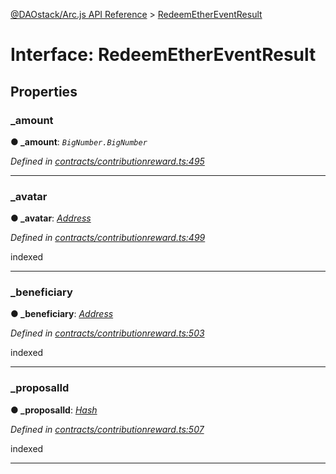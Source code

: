 [@DAOstack/Arc.js API Reference](../README.md) > [RedeemEtherEventResult](../interfaces/redeemethereventresult.md)



# Interface: RedeemEtherEventResult


## Properties
<a id="_amount"></a>

###  _amount

**●  _amount**:  *`BigNumber.BigNumber`* 

*Defined in [contracts/contributionreward.ts:495](https://github.com/daostack/arc.js/blob/6909d59/lib/contracts/contributionreward.ts#L495)*





___

<a id="_avatar"></a>

###  _avatar

**●  _avatar**:  *[Address](../#address)* 

*Defined in [contracts/contributionreward.ts:499](https://github.com/daostack/arc.js/blob/6909d59/lib/contracts/contributionreward.ts#L499)*



indexed




___

<a id="_beneficiary"></a>

###  _beneficiary

**●  _beneficiary**:  *[Address](../#address)* 

*Defined in [contracts/contributionreward.ts:503](https://github.com/daostack/arc.js/blob/6909d59/lib/contracts/contributionreward.ts#L503)*



indexed




___

<a id="_proposalid"></a>

###  _proposalId

**●  _proposalId**:  *[Hash](../#hash)* 

*Defined in [contracts/contributionreward.ts:507](https://github.com/daostack/arc.js/blob/6909d59/lib/contracts/contributionreward.ts#L507)*



indexed




___



